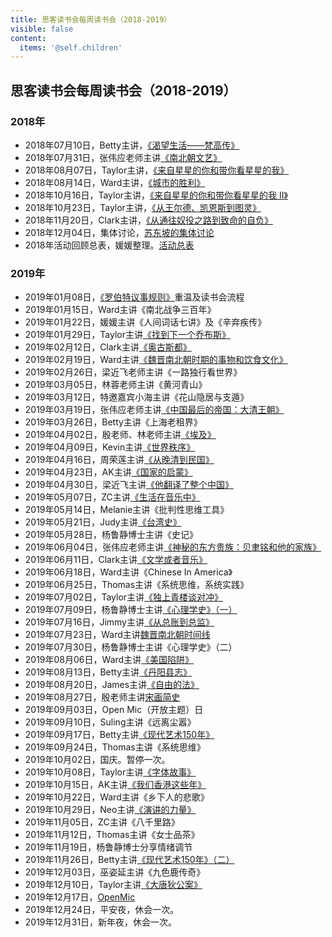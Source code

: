 ```yaml
---
title: 思客读书会每周读书会（2018-2019）
visible: false
content:
  items: '@self.children'
---
```


## 思客读书会每周读书会（2018-2019）

### 2018年

  * 2018年07月10日，Betty主讲，[《渴望生活——梵高传》](./180710_van_gough_betty)
  * 2018年07月31日，张伟应老师主讲[《南北朝文艺》](./180731_southern_northern_literature_zhangwy)
  * 2018年08月07日，Taylor主讲，[《来自星星的你和带你看星星的我》](./180807_summer_stars_taylor)
  * 2018年08月14日，Ward主讲，[《城市的胜利》](./180814_triumph_of_the_city_ward)
  * 2018年10月16日，Taylor主讲，[《来自星星的你和带你看星星的我 II》](./181016_autumn_stars_taylor)
  * 2018年10月23日，Taylor主讲，[《从王尔德、凯恩斯到图灵》](./wilde_kaynes_turing_taylor|)
  * 2018年11月20日，Clark主讲，[《从通往奴役之路到致命的自负》](./181120_hayek_clark)
  * 2018年12月04日，集体讨论，[苏东坡的集体讨论](./181204_sudongpo_openmic)
  * 2018年活动回顾总表，媛媛整理。[活动总表](./2018_list)

### 2019年

  * 2019年01月08日，[《罗伯特议事规则》](./190108_robert_yuanyuan_thomas)重温及读书会流程
  * 2019年01月15日，Ward主讲《南北战争三百年》
  * 2019年01月22日，媛媛主讲《人间词话七讲》及《辛弃疾传》
  * 2019年01月29日，Taylor主讲[《找到下一个乔布斯》](./190129_jobs_taylor)
  * 2019年02月12日，Clark主讲[《奥古斯都》](./190212_augustus_clark)
  * 2019年02月19日，Ward主讲[《魏晋南北朝时期的事物和饮食文化》](./190219_weijin_food_ward)
  * 2019年02月26日，梁近飞老师主讲《一路独行看世界》
  * 2019年03月05日，林蓉老师主讲《黄河青山》
  * 2019年03月12日，特邀嘉宾小海主讲《花山隐居与支遁》
  * 2019年03月19日，张伟应老师主讲[《中国最后的帝国：大清王朝》](./190319_last_kingdom_zhangwy)
  * 2019年03月26日，Betty主讲《上海老租界》
  * 2019年04月02日，殷老师、林老师主讲[《埃及》](./190402_egypt_yin_lin)
  * 2019年04月09日，Kevin主讲[《世界秩序》](./190409_world_order_kevin)
  * 2019年04月16日，周荣莲主讲[《从晚清到民国》](./190416_late_qing_zhourl)
  * 2019年04月23日，AK主讲[《国家的启蒙》](./190423_on_japan_ak)
  * 2019年04月30日，梁近飞主讲[《他翻译了整个中国》](./190430_he_translates_china_liangjf)
  * 2019年05月07日，ZC主讲[《生活在音乐中》](./190507_live_in_music_zc)
  * 2019年05月14日，Melanie主讲《批判性思维工具》
  * 2019年05月21日，Judy主讲[《台湾史》](./190521_taiwan_judy)
  * 2019年05月28日，杨鲁静博士主讲《史记》
  * 2019年06月04日，张伟应老师主讲[《神秘的东方贵族：贝聿铭和他的家族》](./190604_im_pei_zhangwy)
  * 2019年06月11日，Clark主讲[《文学或者音乐》](./190611_literature_or_music_clark)
  * 2019年06月18日，Ward主讲《Chinese In America》
  * 2019年06月25日，Thomas主讲《系统思维，系统实践》
  * 2019年07月02日，Taylor主讲[《独上青楼谈对冲》](./190702_economist_walks_into_brothel_taylor)
  * 2019年07月09日，杨鲁静博士主讲[《心理学史》（一）](./190709_psychology_history_yanglj)
  * 2019年07月16日，Jimmy主讲[《从总账到总监》](./190716_gl_gd_jimmy)
  * 2019年07月23日，Ward主讲[魏晋南北朝时间线](./190723_south_north_period_ward)
  * 2019年07月30日，杨鲁静博士主讲《心理学史》（二）
  * 2019年08月06日，Ward主讲[《美国陷阱》](./190806_american_trap)
  * 2019年08月13日，Betty主讲[《丹阳县志》](./190813_danyang_record_betty)  
  * 2019年08月20日，James主讲[《自由的法》](./190820_free_law_james)
  * 2019年08月27日，殷老师主讲[宋画简史](./190827_song_painting_yin)
  * 2019年09月03日，Open Mic（开放主题）日
  * 2019年09月10日，Suling主讲《远离尘嚣》
  * 2019年09月17日，Betty主讲[《现代艺术150年》](./190917_modern_art_betty)
  * 2019年09月24日，Thomas主讲《系统思维》
  * 2019年10月02日，国庆。暂停一次。
  * 2019年10月08日，Taylor主讲[《字体故事》](./191008_just_my_type_taylor)
  * 2019年10月15日，AK主讲[《我们香港这些年》](./191015_hongkong_years_ak)
  * 2019年10月22日，Ward主讲《乡下人的悲歌》
  * 2019年10月29日，Neo主讲[《演讲的力量》](./191029_ted_neo)
  * 2019年11月05日，ZC主讲《八千里路》
  * 2019年11月12日，Thomas主讲《女士品茶》
  * 2019年11月19日，杨鲁静博士分享情绪调节
  * 2019年11月26日，Betty主讲[《现代艺术150年》（二）](.191126_modern_art_2_betty)
  * 2019年12月03日，巫姿延主讲《九色鹿传奇》
  * 2019年12月10日，Taylor主讲[《大唐狄公案》](./191210_judge_dee_taylor)
  * 2019年12月17日，[OpenMic](./191217_open_mic)
  * 2019年12月24日，平安夜，休会一次。
  * 2019年12月31日，新年夜，休会一次。

